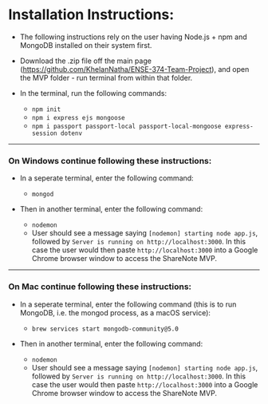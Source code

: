 # Installation Instructions:



- The following instructions rely on the user having Node.js + npm and MongoDB installed on their system first.

- Download the .zip file off the main page (https://github.com/KhelanNatha/ENSE-374-Team-Project), and open the MVP folder - run terminal from within that folder.

- In the terminal, run the following commands:
  - `npm init`
  - `npm i express ejs mongoose`
  - `npm i passport passport-local passport-local-mongoose express-session dotenv`
---
### On **Windows** continue following these instructions:

- In a seperate terminal, enter the following command:
  - `mongod`

- Then in another terminal, enter the following command:
  - `nodemon`
  - User should see a message saying `[nodemon] starting node app.js`, followed by `Server is running on http://localhost:3000`. In this case the user would then paste `http://localhost:3000` into a Google Chrome browser window to access the ShareNote MVP. 

---
### On **Mac** continue following these instructions:

- In a seperate terminal, enter the following command (this is to run MongoDB, i.e. the mongod process, as a macOS service):
  - `brew services start mongodb-community@5.0`

- Then in another terminal, enter the following command:
  - `nodemon`
  - User should see a message saying `[nodemon] starting node app.js`, followed by `Server is running on http://localhost:3000`. In this case the user would then paste `http://localhost:3000` into a Google Chrome browser window to access the ShareNote MVP.

